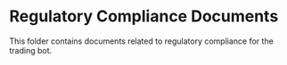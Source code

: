 # Regulatory Compliance Documents

This folder contains documents related to regulatory compliance for the trading bot.
